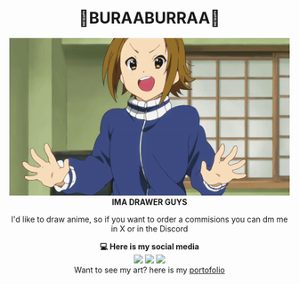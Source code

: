 <h1 align='center'>
  🍍BURAABURRAA🍍
</h1>

<div align="center"><img src="images/Ritsu.gif" alt="YOKOSOWAGAIGITUHABUUE">
</div>

<div align="center"><strong>IMA DRAWER GUYS</strong></div>


<p align="center">I'd like to draw anime, so if you want to order a commisions you can dm me in X or in the Discord

<div align="center"><strong>💻 Here is my social media</strong></div>

<div align="center"><a href="https://web.facebook.com/raruraru.eri"><img src="https://img.shields.io/badge/Facebook-1877F2?style=for-the-badge&logo=facebook&logoColor=whit" /></a> <a href="https://x.com/ShouAmeee"><img src="https://img.shields.io/badge/X-000000?style=for-the-badge&logo=x&logoColor=white" /></a> <a href="https://discordapp.com/users/1015292548757078056"><img src="https://img.shields.io/badge/Discord-%235865F2.svg?style=for-the-badge&logo=discord&logoColor=white" /></a></div>

<div align="center">Want to see my art? here is my <a href="https://www.pixiv.net/en/users/70731567">portofolio</a>
</div>
    <p align="center"></p>
